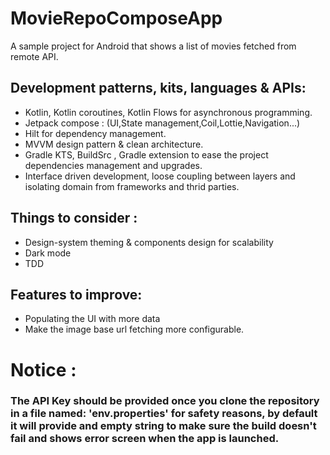 # MovieRepoComposeApp
A sample project for Android that shows a list of movies fetched from remote API.

## Development patterns, kits, languages & APIs:
- Kotlin, Kotlin coroutines, Kotlin Flows for asynchronous programming.
- Jetpack compose : (UI,State management,Coil,Lottie,Navigation...)
- Hilt for dependency management.
- MVVM design pattern & clean architecture.
- Gradle KTS, BuildSrc , Gradle extension to ease the project dependencies management and upgrades.
- Interface driven development, loose coupling between layers and isolating domain from frameworks and thrid parties.

## Things to consider  :

- Design-system theming & components design for scalability
- Dark mode
- TDD

## Features to improve:
- Populating the UI with more data
- Make the image base url fetching more configurable.


#  Notice : 
### The API Key should be provided once you clone the repository in a file named: 'env.properties' for safety reasons, by default it will provide and empty string to make sure the build doesn't fail and shows error screen when the app is launched.



 

